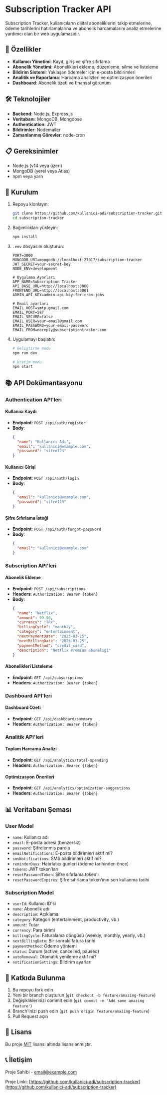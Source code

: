 # Subscription Tracker API

Subscription Tracker, kullanıcıların dijital aboneliklerini takip etmelerine, ödeme tarihlerini hatırlamalarına ve abonelik harcamalarını analiz etmelerine yardımcı olan bir web uygulamasıdır.

## 🚀 Özellikler

- **Kullanıcı Yönetimi**: Kayıt, giriş ve şifre sıfırlama
- **Abonelik Yönetimi**: Abonelikleri ekleme, düzenleme, silme ve listeleme
- **Bildirim Sistemi**: Yaklaşan ödemeler için e-posta bildirimleri
- **Analitik ve Raporlama**: Harcama analizleri ve optimizasyon önerileri
- **Dashboard**: Abonelik özeti ve finansal görünüm

## 🛠️ Teknolojiler

- **Backend**: Node.js, Express.js
- **Veritabanı**: MongoDB, Mongoose
- **Authentication**: JWT
- **Bildirimler**: Nodemailer
- **Zamanlanmış Görevler**: node-cron

## 📋 Gereksinimler

- Node.js (v14 veya üzeri)
- MongoDB (yerel veya Atlas)
- npm veya yarn

## 🔧 Kurulum

1. Repoyu klonlayın:
   ```bash
   git clone https://github.com/kullanici-adi/subscription-tracker.git
   cd subscription-tracker
   ```

2. Bağımlılıkları yükleyin:
   ```bash
   npm install
   ```

3. `.env` dosyasını oluşturun:
   ```
   PORT=3000
   MONGODB_URI=mongodb://localhost:27017/subscription-tracker
   JWT_SECRET=your-secret-key
   NODE_ENV=development

   # Uygulama Ayarları
   APP_NAME=Subscription Tracker
   API_BASE_URL=http://localhost:3000
   FRONTEND_URL=http://localhost:3001
   ADMIN_API_KEY=admin-api-key-for-cron-jobs

   # Email ayarları
   EMAIL_HOST=smtp.gmail.com
   EMAIL_PORT=587
   EMAIL_SECURE=false
   EMAIL_USER=your-email@gmail.com
   EMAIL_PASSWORD=your-email-password
   EMAIL_FROM=noreply@subscriptiontracker.com
   ```

4. Uygulamayı başlatın:
   ```bash
   # Geliştirme modu
   npm run dev

   # Üretim modu
   npm start
   ```

## 📚 API Dokümantasyonu

### Authentication API'leri

#### Kullanıcı Kaydı
- **Endpoint**: `POST /api/auth/register`
- **Body**:
  ```json
  {
    "name": "Kullanıcı Adı",
    "email": "kullanici@example.com",
    "password": "sifre123"
  }
  ```

#### Kullanıcı Girişi
- **Endpoint**: `POST /api/auth/login`
- **Body**:
  ```json
  {
    "email": "kullanici@example.com",
    "password": "sifre123"
  }
  ```

#### Şifre Sıfırlama İsteği
- **Endpoint**: `POST /api/auth/forgot-password`
- **Body**:
  ```json
  {
    "email": "kullanici@example.com"
  }
  ```

### Subscription API'leri

#### Abonelik Ekleme
- **Endpoint**: `POST /api/subscriptions`
- **Headers**: `Authorization: Bearer {token}`
- **Body**:
  ```json
  {
    "name": "Netflix",
    "amount": 99.90,
    "currency": "TRY",
    "billingCycle": "monthly",
    "category": "entertainment",
    "nextPaymentDate": "2023-03-25",
    "nextBillingDate": "2023-03-25",
    "paymentMethod": "credit_card",
    "description": "Netflix Premium aboneliği"
  }
  ```

#### Abonelikleri Listeleme
- **Endpoint**: `GET /api/subscriptions`
- **Headers**: `Authorization: Bearer {token}`

### Dashboard API'leri

#### Dashboard Özeti
- **Endpoint**: `GET /api/dashboard/summary`
- **Headers**: `Authorization: Bearer {token}`

### Analitik API'leri

#### Toplam Harcama Analizi
- **Endpoint**: `GET /api/analytics/total-spending`
- **Headers**: `Authorization: Bearer {token}`

#### Optimizasyon Önerileri
- **Endpoint**: `GET /api/analytics/optimization-suggestions`
- **Headers**: `Authorization: Bearer {token}`

## 📊 Veritabanı Şeması

### User Model
- `name`: Kullanıcı adı
- `email`: E-posta adresi (benzersiz)
- `password`: Şifrelenmiş parola
- `emailNotifications`: E-posta bildirimleri aktif mi?
- `smsNotifications`: SMS bildirimleri aktif mi?
- `reminderDays`: Hatırlatıcı günleri (ödeme tarihinden önce)
- `tokens`: JWT token'ları
- `resetPasswordToken`: Şifre sıfırlama token'ı
- `resetPasswordExpires`: Şifre sıfırlama token'ının son kullanma tarihi

### Subscription Model
- `userId`: Kullanıcı ID'si
- `name`: Abonelik adı
- `description`: Açıklama
- `category`: Kategori (entertainment, productivity, vb.)
- `amount`: Tutar
- `currency`: Para birimi
- `billingCycle`: Faturalama döngüsü (weekly, monthly, yearly, vb.)
- `nextBillingDate`: Bir sonraki fatura tarihi
- `paymentMethod`: Ödeme yöntemi
- `status`: Durum (active, cancelled, paused)
- `autoRenewal`: Otomatik yenileme aktif mi?
- `notificationSettings`: Bildirim ayarları

## 🤝 Katkıda Bulunma

1. Bu repoyu fork edin
2. Yeni bir branch oluşturun (`git checkout -b feature/amazing-feature`)
3. Değişikliklerinizi commit edin (`git commit -m 'Add some amazing feature'`)
4. Branch'inizi push edin (`git push origin feature/amazing-feature`)
5. Pull Request açın

## 📝 Lisans

Bu proje [MIT](LICENSE) lisansı altında lisanslanmıştır.

## 📞 İletişim

Proje Sahibi - [email@example.com](mailto:email@example.com)

Proje Linki: [https://github.com/kullanici-adi/subscription-tracker](https://github.com/kullanici-adi/subscription-tracker) 